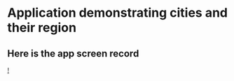 # Application demonstrating cities and their region

## Here is the app screen record
[!](https://www.youtube.com/shorts/fInPL6f3pgc)
